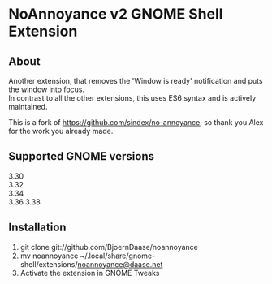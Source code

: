 # NoAnnoyance v2 GNOME Shell Extension

## About
Another extension, that removes the 'Window is ready' notification and puts the window into focus.  
In contrast to all the other extensions, this uses ES6 syntax and is actively maintained.

This is a fork of https://github.com/sindex/no-annoyance, so thank you Alex for the work you already made.

## Supported GNOME versions
3.30  
3.32  
3.34  
3.36
3.38

## Installation
1. git clone git://github.com/BjoernDaase/noannoyance
2. mv noannoyance ~/.local/share/gnome-shell/extensions/noannoyance@daase.net
3. Activate the extension in GNOME Tweaks
